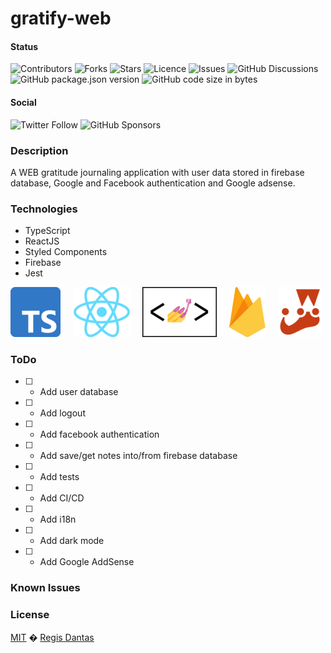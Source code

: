 # gratify-web

#### Status

![Contributors](https://img.shields.io/github/contributors/regisdantas/gratify-web?style=plastic)
![Forks](https://img.shields.io/github/forks/regisdantas/gratify-web)
![Stars](https://img.shields.io/github/stars/regisdantas/gratify-web)
![Licence](https://img.shields.io/github/license/regisdantas/gratify-web)
![Issues](https://img.shields.io/github/issues/regisdantas/gratify-web)
![GitHub Discussions](https://img.shields.io/github/discussions/regisdantas/gratify-web)
![GitHub package.json version](https://img.shields.io/github/package-json/v/regisdantas/gratify-web)
![GitHub code size in bytes](https://img.shields.io/github/languages/code-size/regisdantas/gratify-web)

#### Social

![Twitter Follow](https://img.shields.io/twitter/follow/regisdantas?style=social)
![GitHub Sponsors](https://img.shields.io/github/sponsors/regisdantas)

### Description

A WEB gratitude journaling application with user data stored in firebase database, Google and Facebook authentication and Google adsense.

### Technologies

- TypeScript
- ReactJS
- Styled Components
- Firebase
- Jest

![](https://raw.githubusercontent.com/regisdantas/gratify-web/main/docs/typescript.png)&nbsp;&nbsp;&nbsp;&nbsp;
![](https://raw.githubusercontent.com/regisdantas/gratify-web/main/docs/react.png)&nbsp;&nbsp;&nbsp;&nbsp;
![](https://raw.githubusercontent.com/regisdantas/gratify-web/main/docs/styled-components.png)&nbsp;&nbsp;&nbsp;&nbsp;
![](https://raw.githubusercontent.com/regisdantas/gratify-web/main/docs/firebase.png)&nbsp;&nbsp;&nbsp;&nbsp;
![](https://raw.githubusercontent.com/regisdantas/gratify-web/main/docs/jest.png)

### ToDo

- [ ] - Add user database
- [ ] - Add logout
- [ ] - Add facebook authentication
- [ ] - Add save/get notes into/from firebase database
- [ ] - Add tests
- [ ] - Add CI/CD
- [ ] - Add i18n
- [ ] - Add dark mode
- [ ] - Add Google AddSense

### Known Issues

### License

[MIT][license] � [Regis Dantas][author]

[author]: https://www.linkedin.com/in/regismdantas/
[license]: license
